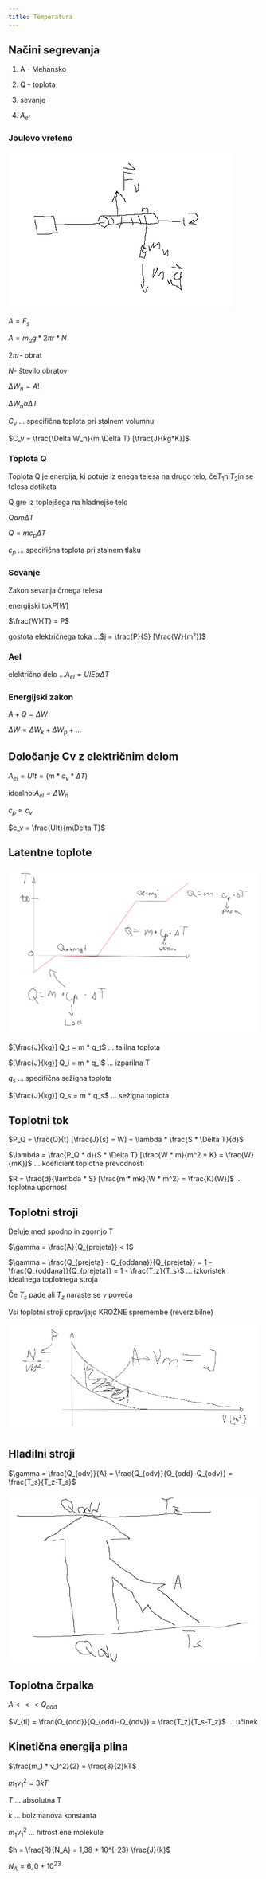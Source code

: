 ```yaml
---
title: Temperatura
---
```


## Načini segrevanja

1. A - Mehansko

2. Q - toplota

3. sevanje

4. $A_{el}$

### Joulovo vreteno

![alt text](img/joulovo_vreteno.png)

$A = F_s$

$A = m_u g * 2\pi r * N$

$2\pi r$- obrat

$N$- število obratov

$\Delta W_n = A$!

$\Delta W_n \alpha \Delta T$

$C_v$ ... specifična toplota pri stalnem volumnu

$C_v = \frac{\Delta W_n}{m \Delta T}  [\frac{J}{kg*K}]$

### Toplota Q

Toplota Q je energija, ki potuje iz enega telesa na drugo telo, če$T_1$ni$T_2$in se telesa dotikata

Q gre iz toplejšega na hladnejše telo

$Q \alpha m\Delta T$

$Q = mc_p\Delta T$

$c_p$ ... specifična toplota pri stalnem tlaku

### Sevanje

Zakon sevanja črnega telesa

energijski tok$P [W]$

$\frac{W}{T} = P$

gostota električnega toka ...$j = \frac{P}{S} [\frac{W}{m²}]$

### Ael
električno delo ...$A_{el} = UIE \alpha \Delta T$

### Energijski zakon

$A + Q = \Delta W$

$\Delta W = \Delta W_k + \Delta W_p + ...$

## Določanje Cv z električnim delom

$A_{el} = UIt = (m * c_v * \Delta T)$

idealno:$A_{el} = \Delta W_n$

$c_p \approx c_v$

$c_v = \frac{UIt}{m\Delta T}$

## Latentne toplote
![alt text](img/latentne_toplote.png)

$[\frac{J}{kg}] Q_t = m * q_t$ ... talilna toplota

$[\frac{J}{kg}] Q_i = m * q_i$ ... izparilna T

$q_s$ ... specifična sežigna toplota

$[\frac{J}{kg}] Q_s = m * q_s$ ... sežigna toplota

## Toplotni tok

$P_Q = \frac{Q}{t} [\frac{J}{s} = W] = \lambda * \frac{S * \Delta T}{d}$

$\lambda = \frac{P_Q * d}{S * \Delta T} [\frac{W * m}{m^2 * K} = \frac{W}{mK}]$ ... koeficient toplotne prevodnosti

$R = \frac{d}{\lambda * S} [\frac{m * mk}{W * m^2} = \frac{K}{W}]$ ... toplotna upornost

## Toplotni stroji

Deluje med spodno in zgornjo T

$\gamma = \frac{A}{Q_{prejeta}} < 1$

$\gamma = \frac{Q_{prejeta} - Q_{oddana}}{Q_{prejeta}} = 1 - \frac{Q_{oddana}}{Q_{prejeta}} = 1 - \frac{T_z}{T_s}$ ... izkoristek idealnega toplotnega stroja

Če $T_s$ pade ali $T_z$ naraste se $\gamma$ poveča

Vsi toplotni stroji opravljajo KROŽNE spremembe (reverzibilne)

![alt text](img/toplotni_stroji.png)

## Hladilni stroji

$\gamma = \frac{Q_{odv}}{A} = \frac{Q_{odv}}{Q_{odd}-Q_{odv}} = \frac{T_s}{T_z-T_s}$


![alt text](img/hladilni_stroj.png)

## Toplotna črpalka

$A <<< Q_{odd}$

$V_{ti} = \frac{Q_{odd}}{Q_{odd}-Q_{odv}} = \frac{T_z}{T_s-T_z}$ ... učinek

## Kinetična energija plina

$\frac{m_1 * v_1^2}{2} = \frac{3}{2}kT$

$m_1v_1^2 = 3kT$

$T$ ... absolutna T

$k$ ... bolzmanova konstanta

$m_1v_1^2$ ... hitrost ene molekule

$h = \frac{R}{N_A} = 1,38 * 10^{-23} \frac{J}{k}$

$N_A = 6,0 + 10^{23}$
